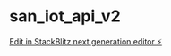 # san_iot_api_v2

[Edit in StackBlitz next generation editor ⚡️](https://stackblitz.com/~/github.com/IgnacioAlme/san_iot_api_v2)